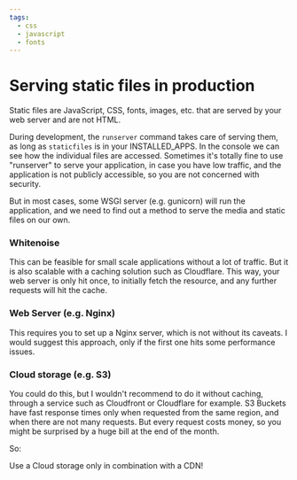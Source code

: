 ```yaml
---
tags:
  - css
  - javascript
  - fonts
---
```


# Serving static files in production

Static files are JavaScript, CSS, fonts, images, etc. that are served by your web server and are not HTML.

During development, the `runserver` command takes care of serving them, as long as `staticfiles` is in your INSTALLED_APPS.
In the console we can see how the individual files are accessed.
Sometimes it's totally fine to use "runserver" to serve your application, in case you have low traffic,
and the application is not publicly accessible, so you are not concerned with security.

But in most cases, some WSGI server (e.g. gunicorn) will run the application,
and we need to find out a method to serve the media and static files on our own.

### Whitenoise

This can be feasible for small scale applications without a lot of traffic. But it is also scalable with a caching solution such as Cloudflare. This way, your web server is only hit once, to initially fetch the resource, and any further requests will hit the cache.

### Web Server (e.g. Nginx)

This requires you to set up a Nginx server, which is not without its caveats.
I would suggest this approach, only if the first one hits some performance issues.

### Cloud storage (e.g. S3)

You could do this, but I wouldn't recommend to do it without caching, through a service such as Cloudfront or Cloudflare for example.
S3 Buckets have fast response times only when requested from the same region, and when there are not many requests.
But every request costs money, so you might be surprised by a huge bill at the end of the month.

So:

Use a Cloud storage only in combination with a CDN!
